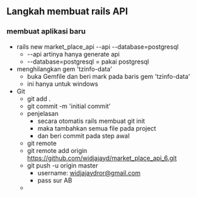 ## Langkah membuat rails API

### membuat aplikasi baru

  * rails new market_place_api --api --database=postgresql
    * --api artinya hanya generate api
    * --database=postgresql = pakai postgresql
  * menghilangkan gem 'tzinfo-data'
    * buka Gemfile dan beri mark pada baris gem 'tzinfo-data'
    * ini hanya untuk windows
  * Git
    * git add .
    * git commit -m 'initial commit'
    * penjelasan
      * secara otomatis rails membuat git init
      * maka tambahkan semua file pada project
      * dan beri commit pada step awal
    * git remote
    * git remote add origin https://github.com/widjajayd/market_place_api_6.git
    * git push -u origin master
      * username: widjajaydror@gmail.com
      * pass sur AB
    * 